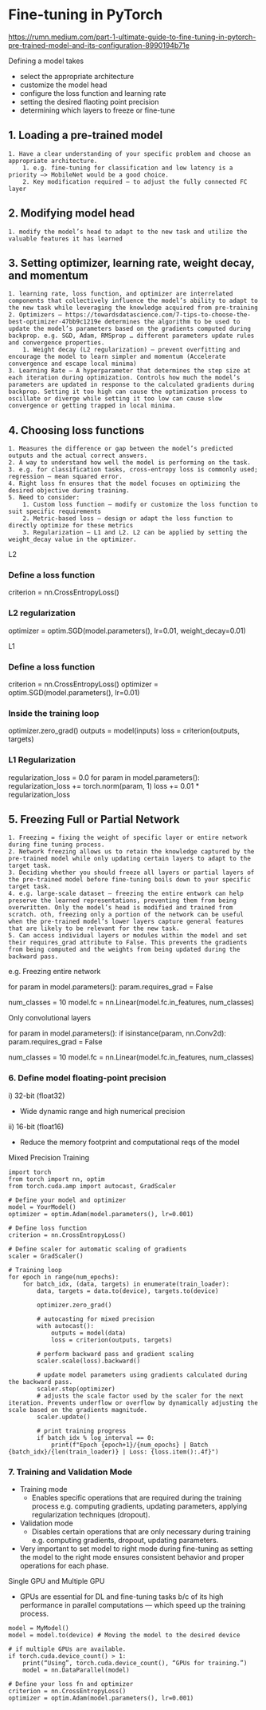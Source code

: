 # Fine-tuning in PyTorch 

https://rumn.medium.com/part-1-ultimate-guide-to-fine-tuning-in-pytorch-pre-trained-model-and-its-configuration-8990194b71e

Defining a model takes
- select the appropriate architecture
- customize the model head
- configure the loss function and learning rate
- setting the desired flaoting point precision 
- determining which layers to freeze or fine-tune 

## 1. Loading a pre-trained model
    1. Have a clear understanding of your specific problem and choose an appropriate architecture. 
        1. e.g. fine-tuning for classification and low latency is a priority —> MobileNet would be a good choice.
        2. Key modification required — to adjust the fully connected FC layer 
## 2. Modifying model head 
    1. modify the model’s head to adapt to the new task and utilize the valuable features it has learned 
## 3. Setting optimizer, learning rate, weight decay, and momentum 
    1. learning rate, loss function, and optimizer are interrelated components that collectively influence the model’s ability to adapt to the new task while leveraging the knowledge acquired from pre-training 
    2. Optimizers — https://towardsdatascience.com/7-tips-to-choose-the-best-optimizer-47bb9c1219e determines the algorithm to be used to update the model’s parameters based on the gradients computed during backprop. e.g. SGD, Adam, RMSprop … different parameters update rules and convergence properties. 
        1. Weight decay (L2 regularization) — prevent overfitting and encourage the model to learn simpler and momentum (Accelerate convergence and escape local minima) 
    3. Learning Rate — A hyperparameter that determines the step size at each iteration during optimization. Controls how much the model’s parameters are updated in response to the calculated gradients during backprop. Setting it too high can cause the optimization process to oscillate or diverge while setting it too low can cause slow convergence or getting trapped in local minima. 
## 4. Choosing loss functions
    1. Measures the difference or gap between the model’s predicted outputs and the actual correct answers. 
    2. A way to understand how well the model is performing on the task. 
    3. e.g. for classification tasks, cross-entropy loss is commonly used; regression — mean squared error. 
    4. Right loss fn ensures that the model focuses on optimizing the desired objective during training. 
    5. Need to consider:
        1. Custom loss function — modify or customize the loss function to suit specific requirements
        2. Metric-based loss — design or adapt the loss function to directly optimize for these metrics 
        3. Regularization — L1 and L2. L2 can be applied by setting the weight_decay value in the optimizer.

L2 

### Define a loss function
criterion = nn.CrossEntropyLoss()

### L2 regularization 
optimizer = optim.SGD(model.parameters(), lr=0.01, weight_decay=0.01)

L1

### Define a loss function 
criterion = nn.CrossEntropyLoss()
optimizer = optim.SGD(model.parameters(), lr=0.01)

### Inside the training loop 
optimizer.zero_grad()
outputs = model(inputs)
loss = criterion(outputs, targets)

### L1 Regularization 
regularization_loss = 0.0
for param in model.parameters():
	regularization_loss += torch.norm(param, 1)
loss += 0.01 * regularization_loss

## 5. Freezing Full or Partial Network
    1. Freezing = fixing the weight of specific layer or entire network during fine tuning process. 
    2. Network freezing allows us to retain the knowledge captured by the pre-trained model while only updating certain layers to adapt to the target task.
    3. Deciding whether you should freeze all layers or partial layers of the pre-trained model before fine-tuning boils down to your specific target task. 
    4. e.g. large-scale dataset — freezing the entire entwork can help preserve the learned representations, preventing them from being overwritten. Only the model’s head is modified and trained from scratch. oth, freezing only a portion of the network can be useful when the pre-trained model’s lower layers capture general features that are likely to be relevant for the new task. 
    5. Can access individual layers or modules within the model and set their requires_grad attribute to False. This prevents the gradients from being computed and the weights from being updated during the backward pass.
e.g. Freezing entire network

for param in model.parameters():
	param.requires_grad = False

num_classes = 10 
model.fc = nn.Linear(model.fc.in_features, num_classes)

Only convolutional layers

for param in model.parameters():
	if isinstance(param, nn.Conv2d):
		param.requires_grad = False

num_classes = 10
model.fc = nn.Linear(model.fc.in_features, num_classes) 

### 6. Define model floating-point precision 
i) 32-bit (float32) 
- Wide dynamic range and high numerical precision 

ii) 16-bit (float16) 
- Reduce the memory footprint and computational reqs of the model 

Mixed Precision Training 

```
import torch
from torch import nn, optim
from torch.cuda.amp import autocast, GradScaler

# Define your model and optimizer 
model = YourModel()
optimizer = optim.Adam(model.parameters(), lr=0.001)

# Define loss function 
criterion = nn.CrossEntropyLoss()

# Define scaler for automatic scaling of gradients
scaler = GradScaler()

# Training loop
for epoch in range(num_epochs):
	for batch_idx, (data, targets) in enumerate(train_loader):
		data, targets = data.to(device), targets.to(device)
		
		optimizer.zero_grad()
		
		# autocasting for mixed precision 
		with autocast():
			outputs = model(data)
			loss = criterion(outputs, targets)
	
		# perform backward pass and gradient scaling
		scaler.scale(loss).backward()
	
		# update model parameters using gradients calculated during the backward pass. 
		scaler.step(optimizer)
		# adjusts the scale factor used by the scaler for the next iteration. Prevents underflow or overflow by dynamically adjusting the scale based on the gradients magnitude. 
		scaler.update()

		# print training progress
		if batch_idx % log_interval == 0:
			print(f"Epoch {epoch+1}/{num_epochs} | Batch {batch_idx}/{len(train_loader)} | Loss: {loss.item():.4f}")
```

### 7. Training and Validation Mode 
- Training mode
    - Enables specific operations that are required during the training process e.g. computing gradients, updating parameters, applying regularization techniques (dropout). 
- Validation mode
    - Disables certain operations that are only necessary during training e.g. computing gradients, dropout, updating parameters. 
- Very important to set model to right mode during fine-tuning as setting the model to the right mode ensures consistent behavior and proper operations for each phase. 

Single GPU and Multiple GPU 
- GPUs are essential for DL and fine-tuning tasks b/c of its high performance in parallel computations — which speed up the training process. 

```
model = MyModel()
model = model.to(device) # Moving the model to the desired device

# if multiple GPUs are available.
if torch.cuda.device_count() > 1:
	print(“Using”, torch.cuda.device_count(), “GPUs for training.”)
	model = nn.DataParallel(model) 

# Define your loss fn and optimizer
criterion = nn.CrossEntropyLoss()
optimizer = optim.Adam(model.parameters(), lr=0.001)
```










